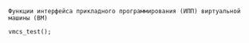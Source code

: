 ```Virtual machine (VM) application programming interface (API) functions<br>
Функции интерфейса прикладного программирования (ИПП) виртуальной машины (ВМ)

vmcs_test();
```
